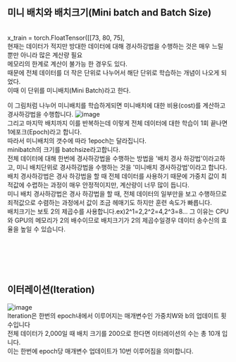 <h2>미니 배치와 배치크기(Mini batch and Batch Size)</h2><br>
x_train = torch.FloatTensor([[73, 80, 75],<br>
현재는 데이터가 적지만 방대한 데이터에 대해 경사하강법을 수행하는 것은 매우 느릴 뿐만 아니라 많은 계산량 필요<br>
메모리의 한계로 계산이 불가능 한 경우도 있다.<br>
때문에 전체 데이터를 더 작은 단위로 나누어서 해단 단위로 학습하는 개념이 나오게 되었다.<br>
이때 이 단위를 미니배치(Mini Batch)라고 한다.<br>

이 그림처럼 나누어 미니배치를 학습하게되면 미니배치에 대한 비용(cost)를 계산하고 경사하강법을 수행합니다.
<img alt="image" src="https://wikidocs.net/images/page/55580/%EB%AF%B8%EB%8B%88%EB%B0%B0%EC%B9%98.PNG"><br>
그리고 마지막 배치까지 이를 반복하는데 이렇게 전체 데이터에 대한 학습이 1회 끝나면 1에포크(Epoch)라고 합니다.<br>
따라서 미니배치의 갯수에 따라 1epoch는 달라집니다.<br>
minibatch의 크기를 batchsize라고합니다.<br>
전체 데이터에 대해 한번에 경사하강법을 수행하는 방법을 '배치 경사 하강법'이라고하고, 미니 배치단위로 경사하강법을 수행하는 것을 '미니배치 경사하강법'이라고 합니다.<br>
배치 경사하강법은 경사 하강법을 할 때 전체 데이터를 사용하기 때문에 가중치 값이 최적값에 수렵하는 과정이 매우 안정적이지만, 계산량이 너무 많이 듭니다.<br>
미니 배치 경사하강법은 경사 하강법을 할 때, 전체 데이터의 일부만을 보고 수행하므로 죄적값으로 수렴하는 과정에서 값이 조금 헤매기도 하지만 훈련 속도가 빠릅니다.<br>
배치크기는 보토 2의 제곱수를 사용합니다.ex)2^1=2,2^2=4,2^3=8... 그 이유는 CPU와 GPU의 메모리가 2의 배수이므로 배치크기가 2의 제곱수일경우 데이터 송수신의 효율을 높일 수 있습니다.<br>

<br><br><br><br>

<h2>이터레이션(Iteration)</h2>
<img alt="image" src="https://wikidocs.net/images/page/36033/batchandepochiteration.PNG"><br>
Iteration은 한번의 epoch내에서 이루어지는 매개변수인 가중치W와 b의 업데이트 횟수입니다<br>
전체 데이터가 2,000일 때 배치 크기를 200으로 한다면 이터레이션의 수는 총 10개 입니다.<br>
이는 한번에 epoch당 매개변수 업데이트가 10번 이루어짐을 의미합니다.<br>
